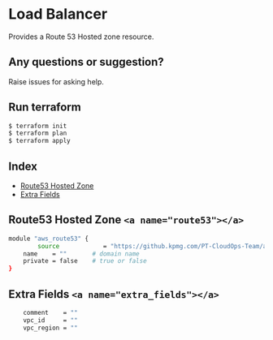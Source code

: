 # Load Balancer

Provides a Route 53 Hosted zone resource.

## Any questions or suggestion?

Raise issues for asking help.

## Run terraform

```bash
$ terraform init
$ terraform plan
$ terraform apply
```

## Index

- [Route53 Hosted Zone](#route53)
- [Extra Fields](#extra_fields)

## Route53 Hosted Zone `<a name="route53"></a>`

```bash
module "aws_route53" {
    	source            = "https://github.kpmg.com/PT-CloudOps-Team/aws-tf-catalog/terraform-aws-route53-zone"
	name 	= ""	   # domain name
	private = false    # true or false
}
```

## Extra Fields `<a name="extra_fields"></a>`

```bash
    comment    = ""
    vpc_id     = ""
    vpc_region = ""
```
